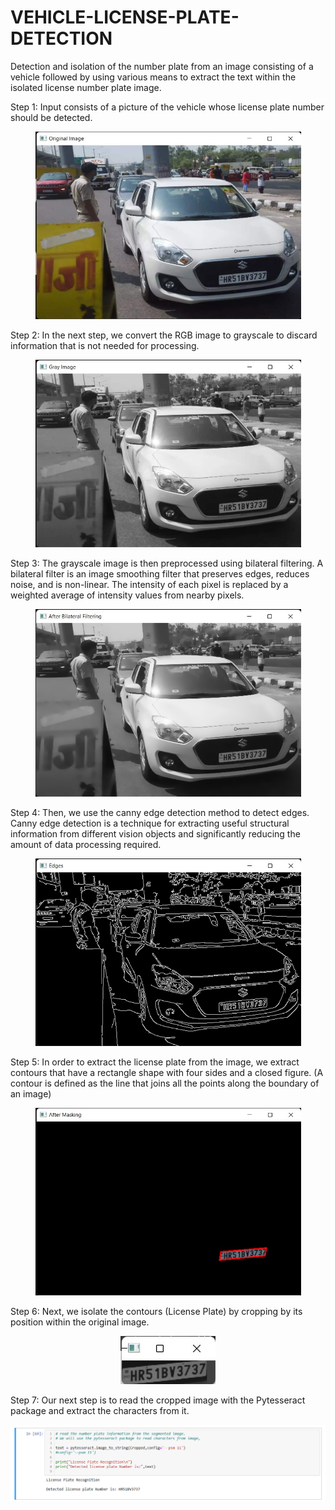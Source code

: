 # VEHICLE-LICENSE-PLATE-DETECTION

Detection and isolation of the number plate from an image consisting of a vehicle followed by using various means to extract the text within the isolated license number plate image.

Step 1: Input consists of a picture of the vehicle whose license plate number should be detected.

<p align="center">
<img src="https://github.com/likhitkalla/VEHICLE-LICENSE-PLATE-DETECTION/blob/main/image/original_image.jpg" width="425" height="300" />
</p>

Step 2: In the next step, we convert the RGB image to grayscale to discard information that is not needed for processing.

<p align="center">
<img src="https://github.com/likhitkalla/VEHICLE-LICENSE-PLATE-DETECTION/blob/main/image/grayscale_image.jpg" width="425" height="300" />
</p>
  
Step 3: The grayscale image is then preprocessed using bilateral filtering. A bilateral filter is an image smoothing filter that preserves edges, reduces noise, and is non-linear. The intensity of each pixel is replaced by a weighted average of intensity values from nearby pixels.

<p align="center">
<img src="https://github.com/likhitkalla/VEHICLE-LICENSE-PLATE-DETECTION/blob/main/image/Bilateral_filtering.jpg" width="425" height="300" />
</p>
  
Step 4: Then, we use the canny edge detection method to detect edges. Canny edge detection is a technique for extracting useful structural information from different vision objects and significantly reducing the amount of data processing required.

<p align="center">
<img src="https://github.com/likhitkalla/VEHICLE-LICENSE-PLATE-DETECTION/blob/main/image/Canny_image.jpg" width="425" height="300" />
</p>
  
Step 5: In order to extract the license plate from the image, we extract contours that have a rectangle shape with four sides and a closed figure.  (A contour is defined as the line that joins all the points along the boundary of an image)

<p align="center">
<img src="https://github.com/likhitkalla/VEHICLE-LICENSE-PLATE-DETECTION/blob/main/image/Contours_image.jpg" width="425" height="300" />
</p>
  
Step 6: Next, we isolate the contours (License Plate) by cropping by its position within the original image.

<p align="center">
<img src="https://github.com/likhitkalla/VEHICLE-LICENSE-PLATE-DETECTION/blob/main/image/Cropped.jpg"/>
</p>

Step 7: Our next step is to read the cropped image with the Pytesseract package and extract the characters from it.

<p align="center">
<img src="https://github.com/likhitkalla/VEHICLE-LICENSE-PLATE-DETECTION/blob/main/image/pytesseract.png" />
</p>
